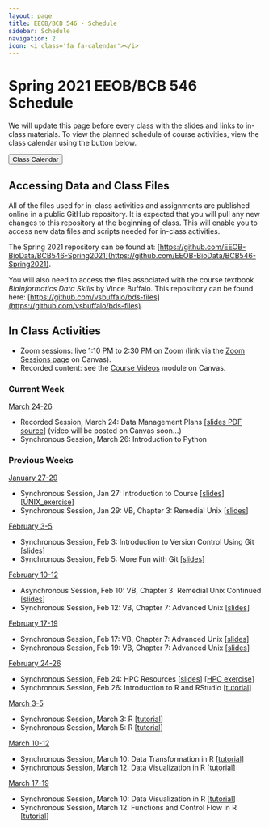 ```yaml
---
layout: page
title: EEOB/BCB 546 - Schedule
sidebar: Schedule
navigation: 2
icon: <i class='fa fa-calendar'></i>
---
```


# Spring 2021 EEOB/BCB 546 Schedule

We will update this page before every class with the slides and links to in-class materials. To view the planned schedule of course activities, view the class calendar using the button below.

<a href="https://docs.google.com/spreadsheets/d/1tTXO1SLPC1Rva90x9e8FhzVk9-uBWvca9YQsC0Zf1V4/edit?usp=sharing"><button type="button" class="btn btn-primary">Class Calendar</button></a>

## Accessing Data and Class Files

All of the files used for in-class activities and assignments are published online in a public GitHub repository. It is expected that you will pull any new changes to this repository at the beginning of class. This will enable you to access new data files and scripts needed for in-class activities.

The Spring 2021 repository can be found at: [https://github.com/EEOB-BioData/BCB546-Spring2021](https://github.com/EEOB-BioData/BCB546-Spring2021).

You will also need to access the files associated with the course textbook _Bioinformatics Data Skills_ by Vince Buffalo. This repostitory can be found here: [https://github.com/vsbuffalo/bds-files](https://github.com/vsbuffalo/bds-files).


## In Class Activities

* Zoom sessions: live 1:10 PM to 2:30 PM on Zoom (link via the [Zoom Sessions page](https://canvas.iastate.edu/courses/79905/pages/zoom-sessions) on Canvas).
* Recorded content: see the [Course Videos](https://canvas.iastate.edu/courses/79905/modules/461498) module on Canvas.

### Current Week
<!-- I think it'd be good to have the current week on top, so when starting a new week, please move
the previous week to the end and label it with the appropriate number -->

<u>March 24-26</u>

* Recorded Session, March 24: Data Management Plans [[slides PDF](https://github.com/EEOB-BioData/EEOB-BCB-546/raw/master/slides/lecture_24Mar2021-TAH.pdf) [source](https://www.overleaf.com/read/gjnngnkffpwg)] (video will be posted on Canvas soon...)
* Synchronous Session, March 26: Introduction to Python

### Previous Weeks

<u>January 27-29</u>

* Synchronous Session, Jan 27: Introduction to Course [[slides](slides/Week1_Lecture1.pdf)] [[UNIX_exercise](slides/Unix_Exercise_1.pdf)]
* Synchronous Session, Jan 29: VB, Chapter 3: Remedial Unix [[slides](slides/lecture_29Jan-MBH.html)]

<u>February 3-5</u>

* Synchronous Session, Feb 3: Introduction to Version Control Using Git [[slides](slides/lecture_3Feb-TAH.html)]
* Synchronous Session, Feb 5: More Fun with Git [[slides](slides/lecture_5Feb-TAH.html)]

<u>February 10-12</u>

* Asynchronous Session, Feb 10: VB, Chapter 3: Remedial Unix Continued [[slides](slides/lecture_29Jan-MBH.html)]
* Synchronous Session, Feb 12: VB, Chapter 7: Advanced Unix [[slides](slides/lecture_13-Sept-MBH.html)]

<u>February 17-19</u>

* Synchronous Session, Feb 17: VB, Chapter 7: Advanced Unix [[slides](slides/lecture_13-Sept-MBH.html)]
* Synchronous Session, Feb 19: VB, Chapter 7: Advanced Unix [[slides](slides/lecture_13-Sept-MBH.html)]

<u>February 24-26</u>

* Synchronous Session, Feb 24: HPC Resources [[slides](slides/lecture_11Sept-MBH.html)] [[HPC exercise](slides/HPC_Exercise.pdf)]
* Synchronous Session, Feb 26: Introduction to R and RStudio [[tutorial](https://eeob-biodata.github.io/EEOB546-R/)]

<u>March 3-5</u>

* Synchronous Session, March 3: R [[tutorial](https://eeob-biodata.github.io/EEOB546-R/)]
* Synchronous Session, March 5: R [[tutorial](https://eeob-biodata.github.io/EEOB546-R/)]

<u>March 10-12</u>

* Synchronous Session, March 10: Data Transformation in R [[tutorial](https://eeob-biodata.github.io/EEOB546-R/)]
* Synchronous Session, March 12: Data Visualization in R [[tutorial](https://eeob-biodata.github.io/EEOB546-R/)]

<u>March 17-19</u>

* Synchronous Session, March 10: Data Visualization in R [[tutorial](https://eeob-biodata.github.io/EEOB546-R/)]
* Synchronous Session, March 12: Functions and Control Flow in R [[tutorial](https://eeob-biodata.github.io/EEOB546-R/)]
